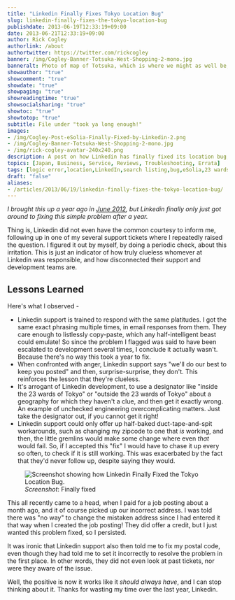 ```yaml
---
title: "Linkedin Finally Fixes Tokyo Location Bug"
slug: linkedin-finally-fixes-the-tokyo-location-bug
publishdate: 2013-06-19T12:33:19+09:00
date: 2013-06-21T12:33:19+09:00
author: Rick Cogley
authorlink: /about
authortwitter: https://twitter.com/rickcogley
banner: /img/Cogley-Banner-Totsuka-West-Shopping-2-mono.jpg
banneralt: Photo of map of Totsuka, which is where we might as well be, monochrome, by Rick Cogley.
showauthor: "true"
showcomment: "true"
showdate: "true"
showpaging: "true"
showreadingtime: "true"
showsocialsharing: "true"
showtoc: "true"
showtotop: "true"
subtitle: File under "took ya long enough!"
images:
- /img/Cogley-Post-eSolia-Finally-Fixed-by-Linkedin-2.png
- /img/Cogley-Banner-Totsuka-West-Shopping-2-mono.jpg
- /img/rick-cogley-avatar-240x240.png
description: A post on how Linkedin has finally fixed its location bug, after a year of asking, by Rick Cogley.
topics: [Japan, Business, Service, Reviews, Troubleshooting, Errata]
tags: [logic error,location,LinkedIn,search listing,bug,eSolia,23 wards,second class,clueless]
draft: "false"
aliases: 
- /articles/2013/06/19/linkedin-finally-fixes-the-tokyo-location-bug/
---
```


_I brought this up a year ago in [June 2012](/articles/2012/06/10/linkedin-listing-esolia-and-other-tokyo-companies-incorrectly/), but Linkedin finally only just got around to fixing this simple problem after a year._

<!--more--> 

Thing is, Linkedin did not even have the common courtesy to inform me, following up in one of my several support tickets where I repeatedly raised the question. I figured it out by myself, by doing a periodic check, about this irritation. This is just an indicator of how truly clueless whomever at Linkedin was responsible, and how disconnected their support and development teams are.

## Lessons Learned

Here's what I observed - 

* Linkedin support is trained to respond with the same platitudes. I got the same exact phrasing multiple times, in email responses from them. They care enough to listlessly copy-paste, which any half-intelligent beast could emulate! So since the problem I flagged was said to have been escalated to development several times, I conclude it actually wasn't. Because there's no way this took a year to fix.  
* When confronted with anger, Linkedin support says "we'll do our best to keep you posted" and then, surprise-surprise, they don't. This reinforces the lesson that they're clueless. 
* It's arrogant of Linkedin development, to use a designator like "inside the 23 wards of Tokyo" or "outside the 23 wards of Tokyo" about a geography for which they haven't a clue, and then get it exactly wrong. An example of unchecked engineering overcomplicating matters. Just take the designator out, if you cannot get it right!
* Linkedin support could only offer up half-baked duct-tape-and-spit workarounds, such as changing my zipcode to one that _is_ working, and then, the little gremlins would make some change where even _that_ would fail. So, if I accepted this "fix" I would have to chase it up every so often, to check if it is still working. This was exacerbated by the fact that they'd never follow up, despite saying they would. 

<figure class="photo-inline-right">
<img class="photo400 pure-img" src="/img/Cogley-Post-eSolia-Finally-Fixed-by-Linkedin-2.png" alt="Screenshot showing how Linkedin Finally Fixed the Tokyo Location Bug.">
<figcaption><em>Screenshot</em>: Finally fixed</figcaption>
</figure>

This all recently came to a head, when I paid for a job posting about a month ago, and it of course picked up our incorrect address. I was told there was "no way" to change the mistaken address since I had entered it that way when I created the job posting! They did offer a credit, but I just wanted this problem fixed, so I persisted. 

It was ironic that Linkedin support also then told me to fix my postal code, even though they had told me to set it incorrectly to resolve the problem in the first place. In other words, they did not even look at past tickets, nor were they aware of the issue. 

Well, the positive is now it works like it _should always have_, and I can stop thinking about it. Thanks for wasting my time over the last year, Linkedin. 


